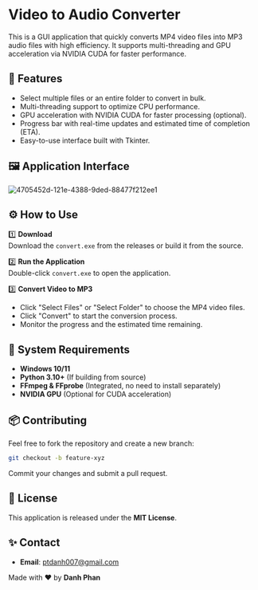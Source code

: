 # Video to Audio Converter

This is a GUI application that quickly converts MP4 video files into MP3 audio files with high efficiency. It supports multi-threading and GPU acceleration via NVIDIA CUDA for faster performance.

## 🚀 Features

- Select multiple files or an entire folder to convert in bulk.
- Multi-threading support to optimize CPU performance.
- GPU acceleration with NVIDIA CUDA for faster processing (optional).
- Progress bar with real-time updates and estimated time of completion (ETA).
- Easy-to-use interface built with Tkinter.

## 🖼️ Application Interface

![4705452d-121e-4388-9ded-88477f212ee1](https://github.com/user-attachments/assets/dbd5b927-f84d-4a8b-8823-11fea41cb241)


## ⚙️ How to Use

1️⃣ **Download**  
   Download the `convert.exe` from the releases or build it from the source.

2️⃣ **Run the Application**  
   Double-click `convert.exe` to open the application.

3️⃣ **Convert Video to MP3**  
   - Click "Select Files" or "Select Folder" to choose the MP4 video files.  
   - Click "Convert" to start the conversion process.  
   - Monitor the progress and the estimated time remaining.

## 🔧 System Requirements

- **Windows 10/11**
- **Python 3.10+** (If building from source)
- **FFmpeg & FFprobe** (Integrated, no need to install separately)
- **NVIDIA GPU** (Optional for CUDA acceleration)

## 📦 Contributing

Feel free to fork the repository and create a new branch:

```bash
git checkout -b feature-xyz
```

Commit your changes and submit a pull request.

## 📄 License

This application is released under the **MIT License**.

## ✨ Contact

- **Email**: ptdanh007@gmail.com

Made with ❤️ by **Danh Phan**

